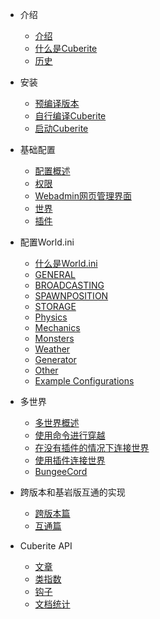 - 介绍

  - [介绍](0_1_Introduction.md)
  - [什么是Cuberite](0_2_What_is_Cuberite.md)
  - [历史](0_3_History.md)

- 安装

  - [预编译版本](1_1_Pre-Compiled_Builds.md)
  - [自行编译Cuberite](1_2_Compiling_Cuberite_Yourself.md)
  - [启动Cuberite](1_3_Running_Cuberite.md)

- 基础配置

  - [配置概述](2_1_CONFIGURATION_OVERVIEW.md)
  - [权限](2_2_PERMISSIONS.md)
  - [Webadmin网页管理界面](2_3_WEBADMIN)
  - [世界](2_4_WORLDS.md)
  - [插件](2_5_PLUGINS.md)

- 配置World.ini
  - [什么是World.ini](3_1_What_is_world-ini.md)
  - [GENERAL](3_2_General.md)
  - [BROADCASTING](3_3_Broadcasting.md)
  - [SPAWNPOSITION](3_4_SpawnPosition.md)
  - [STORAGE](3_5_Storage.md)
  - [Physics](3_7_Physics.md)
  - [Mechanics](3_8_Mechanics.md)
  - [Monsters](3_9_Monsters.md)
  - [Weather](3_10_Weather.md)
  - [Generator](3_11_Generator.md)
  - [Other](3_12_Other.md)
  - [Example Configurations](3_13_Example_Configurations.md)
- 多世界
  - [多世界概述](4_1_Multiworlds-Overview.md)
  - [使用命令进行穿越](4_2_Traveling-by-Command.md)
  - [在没有插件的情况下连接世界](4_3_Linking-Worlds-Without-Plugins.md)
  - [使用插件连接世界](4_4_Linking-Worlds-with-a-Plugin.md)
  - [BungeeCord](4_5_BungeeCord.md)
- 跨版本和基岩版互通的实现
  - [跨版本篇](vag_via.md)
  - [互通篇](vag_geyser.md)
- Cuberite API
  - [文章](api_articles.md)
  - [类指数](api_Class-index.md)
  - [钩子](api_Hooks.md)
  - [文档统计](api_Documentation-statistics.md)
